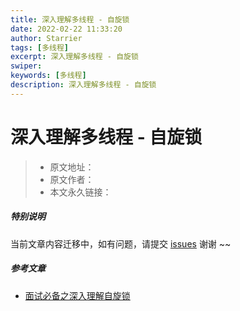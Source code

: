 ```yaml
---
title: 深入理解多线程 - 自旋锁
date: 2022-02-22 11:33:20
author: Starrier
tags: [多线程]
excerpt: 深入理解多线程 - 自旋锁
swiper:
keywords: [多线程]
description: 深入理解多线程 - 自旋锁
---
```


# 深入理解多线程 - 自旋锁

> * 原文地址：[]()
> * 原文作者：[]()
> * 本文永久链接：[]()

##### **特别说明**

当前文章内容迁移中，如有问题，请提交 [issues](https://github.com/Starrier/starrier.github.io/issues) 谢谢 ~~

##### 参考文章

- [面试必备之深入理解自旋锁](https://blog.csdn.net/qq_34337272/article/details/81252853?utm_medium=distribute.pc_relevant.none-task-blog-2~default~baidujs_baidulandingword~default-1.pc_relevant_default&spm=1001.2101.3001.4242.2&utm_relevant_index=3)
